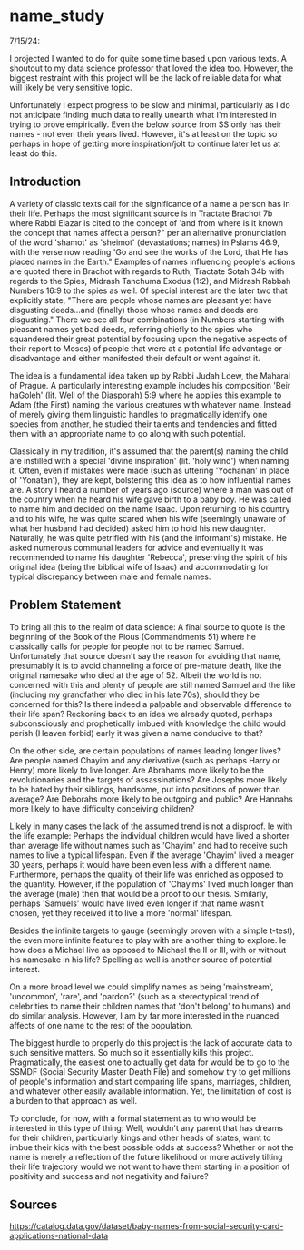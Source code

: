 # name_study

7/15/24:

I projected I wanted to do for quite some time based upon various texts. A shoutout to my data science professor that loved the idea too. However, the biggest restraint with this project will be the lack of reliable data for what will likely be very sensitive topic.

Unfortunately I expect progress to be slow and minimal, particularly as I do not anticipate finding much data to really unearth what I'm interested in trying to prove empirically. Even the below source from SS only has their names - not even their years lived. However, it's at least on the topic so perhaps in hope of getting more inspiration/jolt to continue later let us at least do this.

## Introduction

A variety of classic texts call for the significance of a name a person has in their life. Perhaps the most significant source is in Tractate Brachot 7b where Rabbi Elazar is cited to the concept of 'and from where is it known the concept that names affect a person?" per an alternative pronunciation of the word 'shamot' as 'sheimot' (devastations; names) in Pslams 46:9, with the verse now reading 'Go and see the works of the Lord, that He has placed names in the Earth." Examples of names influencing people's actions are quoted there in Brachot with regards to Ruth, Tractate Sotah 34b with regards to the Spies, Midrash Tanchuma Exodus (1:2), and Midrash Rabbah Numbers 16:9 to the spies as well. Of special interest are the later two that explicitly state, "There are people whose names are pleasant yet have disgusting deeds...and (finally) those whose names and deeds are disgusting." There we see all four combinations (in Numbers starting with pleasant names yet bad deeds, referring chiefly to the spies who squandered their great potential by focusing upon the negative aspects of their report to Moses) of people that were at a potential life advantage or disadvantage and either manifested their default or went against it.

The idea is a fundamental idea taken up by Rabbi Judah Loew, the Maharal of Prague. A particularly interesting example includes his composition 'Beir haGoleh' (lit. Well of the Diasporah) 5:9 where he applies this example to Adam (the First) naming the various creatures with whatever name. Instead of merely giving them linguistic handles to pragmatically identify one species from another, he studied their talents and tendencies and fitted them with an appropriate name to go along with such potential.

Classically in my tradition, it's assumed that the parent(s) naming the child are instilled with a special 'divine inspiration' (lit. 'holy wind') when naming it. Often, even if mistakes were made (such as uttering 'Yochanan' in place of 'Yonatan'), they are kept, bolstering this idea as to how influential names are. A story I heard a number of years ago (source) where a man was out of the country when he heard his wife gave birth to a baby boy. He was called to name him and decided on the name Isaac. Upon returning to his country and to his wife, he was quite scared when his wife (seemingly unaware of what her husband had decided) asked him to hold his new daughter. Naturally, he was quite petrified with his (and the informant's) mistake. He asked numerous communal leaders for advice and eventually it was recommended to name his daughter 'Rebecca', preserving the spirit of his original idea (being the biblical wife of Isaac) and accommodating for typical discrepancy between male and female names.

## Problem Statement

To bring all this to the realm of data science: A final source to quote is the beginning of the Book of the Pious (Commandments 51) where he classically calls for people for people not to be named Samuel. Unfortunately that source doesn't say the reason for avoiding that name, presumably it is to avoid channeling a force of pre-mature death, like the original namesake who died at the age of 52.
Albeit the world is not concerned with this and plenty of people are still named Samuel and the like (including my grandfather who died in his late 70s), should they be concerned for this? Is there indeed a palpable and observable difference to their life span? Reckoning back to an idea we already quoted, perhaps subconsciously and prophetically imbued with knowledge the child would perish (Heaven forbid) early it was given a name conducive to that?

On the other side, are certain populations of names leading longer lives? Are people named Chayim and any derivative (such as perhaps Harry or Henry) more likely to live longer. Are Abrahams more likely to be the revolutionaries and the targets of assassinations? Are Josephs more likely to be hated by their siblings, handsome, put into positions of power than average? Are Deborahs more likely to be outgoing and public? Are Hannahs more likely to have difficulty conceiving children?

Likely in many cases the lack of the assumed trend is not a disproof. Ie with the life example: Perhaps the individual children would have lived a shorter than average life without names such as 'Chayim' and had to receive such names to live a typical lifespan. Even if the average 'Chayim' lived a meager 30 years, perhaps it would have been even less with a different name. Furthermore, perhaps the quality of their life was enriched as opposed to the quantity. However, if the population of 'Chayims' lived much longer than the average (male) then that would be a proof to our thesis. Similarly,  perhaps 'Samuels' would have lived even longer if that name wasn’t chosen, yet they received it to live a more 'normal' lifespan.

Besides the infinite targets to gauge (seemingly proven with a simple t-test), the even more infinite features to play with are another thing to explore. Ie how does a Michael live as opposed to Michael the II or III, with or without his namesake in his life? Spelling as well is another source of potential interest.

On a more broad level we could simplify names as being 'mainstream', 'uncommon', 'rare', and 'pardon?' (such as a stereotypical trend of celebrities to name their children names that 'don't belong' to humans) and do similar analysis. However, I am by far more interested in the nuanced affects of one name to the rest of the population.

The biggest hurdle to properly do this project is the lack of accurate data to such sensitive matters. So much so it essentially kills this project. Pragmatically, the easiest one to actually get data for would be to go to the SSMDF (Social Security Master Death File) and somehow try to get millions of people's information and start comparing life spans, marriages, children, and whatever other easily available information. Yet, the limitation of cost is a burden to that approach as well.

To conclude, for now, with a formal statement as to who would be interested in this type of thing: Well, wouldn't any parent that has dreams for their children, particularly kings and other heads of states, want to imbue their kids with the best possible odds at success? Whether or not the name is merely a reflection of the future likelihood or more actively tilting their life trajectory would we not want to have them starting in a position of positivity and success and not negativity and failure?

## Sources

https://catalog.data.gov/dataset/baby-names-from-social-security-card-applications-national-data
